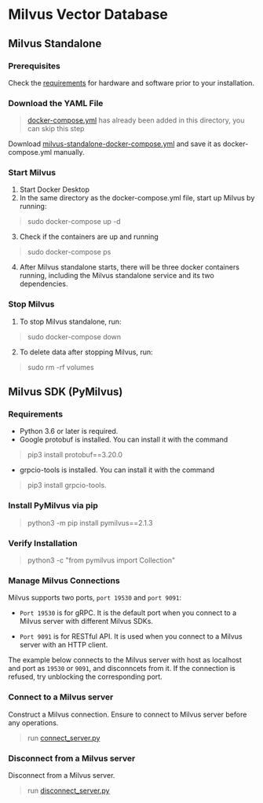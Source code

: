 # Milvus Vector Database
## Milvus Standalone
### Prerequisites
Check the [requirements](https://milvus.io/docs/v2.1.x/prerequisite-docker.md) for hardware and software prior to your installation.
### Download the YAML File 
> [docker-compose.yml](./docker-compose.yml) has already been added in this directory, you can skip this step

Download [milvus-standalone-docker-compose.yml](./docker-compose.yml) and save it as docker-compose.yml manually.
### Start Milvus
1. Start Docker Desktop
2. In the same directory as the docker-compose.yml file, start up Milvus by running:
> sudo docker-compose up -d
3. Check if the containers are up and running
> sudo docker-compose ps
4. After Milvus standalone starts, there will be three docker containers running, including the Milvus standalone service and its two dependencies.
### Stop Milvus
1. To stop Milvus standalone, run:
> sudo docker-compose down
2. To delete data after stopping Milvus, run:
> sudo rm -rf  volumes

## Milvus SDK (PyMilvus)
### Requirements
- Python 3.6 or later is required.
- Google protobuf is installed. You can install it with the command 
> pip3 install protobuf==3.20.0
- grpcio-tools is installed. You can install it with the command 
> pip3 install grpcio-tools.
### Install PyMilvus via pip
> python3 -m pip install pymilvus==2.1.3
### Verify Installation
> python3 -c "from pymilvus import Collection"

### Manage Milvus Connections
Milvus supports two ports, `port 19530` and `port 9091`:
- `Port 19530` is for gRPC. It is the default port when you connect to a Milvus server with different Milvus SDKs.

- `Port 9091` is for RESTful API. It is used when you connect to a Milvus server with an HTTP client.

The example below connects to the Milvus server with host as localhost and port as `19530` or `9091`, and disconncets from it. If the connection is refused, try unblocking the corresponding port.

### Connect to a Milvus server
Construct a Milvus connection. Ensure to connect to Milvus server before any operations.
> run [connect_server.py](./connect_server.py)
### Disconnect from a Milvus server
Disconnect from a Milvus server.
> run [disconnect_server.py](./disconnect_server.py)
